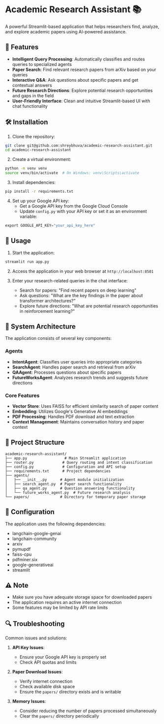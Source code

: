 # Academic Research Assistant 📚

A powerful Streamlit-based application that helps researchers find, analyze, and explore academic papers using AI-powered assistance.

## 🌟 Features

- **Intelligent Query Processing**: Automatically classifies and routes queries to specialized agents
- **Paper Search**: Find relevant research papers from arXiv based on your queries
- **Interactive Q&A**: Ask questions about specific papers and get contextual answers
- **Future Research Directions**: Explore potential research opportunities and gaps in the field
- **User-Friendly Interface**: Clean and intuitive Streamlit-based UI with chat functionality

## 🛠️ Installation

1. Clone the repository:
```bash
git clone git@github.com:shreybhuva/academic-research-assistant.git
cd academic-research-assistant
```

2. Create a virtual environment:
```bash
python -m venv venv
source venv/bin/activate  # On Windows: venv\Scripts\activate
```

3. Install dependencies:
```bash
pip install -r requirements.txt
```

4. Set up your Google API key:
   - Get a Google API key from the Google Cloud Console
   - Update `config.py` with your API key or set it as an environment variable:
```python
export GOOGLE_API_KEY="your_api_key_here"
```

## 🚀 Usage

1. Start the application:
```bash
streamlit run app.py
```

2. Access the application in your web browser at `http://localhost:8501`

3. Enter your research-related queries in the chat interface:
   - Search for papers: "Find recent papers on deep learning"
   - Ask questions: "What are the key findings in the paper about transformer architectures?"
   - Explore future directions: "What are potential research opportunities in reinforcement learning?"

## 🧩 System Architecture

The application consists of several key components:

### Agents

- **IntentAgent**: Classifies user queries into appropriate categories
- **SearchAgent**: Handles paper search and retrieval from arXiv
- **QAAgent**: Processes questions about specific papers
- **FutureWorksAgent**: Analyzes research trends and suggests future directions

### Core Features

- **Vector Store**: Uses FAISS for efficient similarity search of paper content
- **Embedding**: Utilizes Google's Generative AI embeddings
- **PDF Processing**: Handles PDF download and text extraction
- **Context Management**: Maintains conversation history and paper context

## 📁 Project Structure

```
academic-research-assistant/
├── app.py                 # Main Streamlit application
├── router.py             # Query routing and intent classification
├── config.py             # Configuration and API setup
├── requirements.txt      # Project dependencies
├── agents/
│   ├── __init__.py      # Agent module initialization
│   ├── search_agent.py  # Paper search functionality
│   ├── qa_agent.py      # Question answering functionality
│   └── future_works_agent.py  # Future research analysis
└── papers/              # Directory for temporary paper storage
```

## 🔧 Configuration

The application uses the following dependencies:
- langchain-google-genai
- langchain-community
- arxiv
- pymupdf
- faiss-cpu
- pdfminer.six
- google-generativeai
- streamlit

## ⚠️ Note

- Make sure you have adequate storage space for downloaded papers
- The application requires an active internet connection
- Some features may be limited by API rate limits

## 🔍 Troubleshooting

Common issues and solutions:

1. **API Key Issues**:
   - Ensure your Google API key is properly set
   - Check API quotas and limits

2. **Paper Download Issues**:
   - Verify internet connection
   - Check available disk space
   - Ensure the `papers/` directory exists and is writable

3. **Memory Issues**:
   - Consider reducing the number of papers processed simultaneously
   - Clear the `papers/` directory periodically
